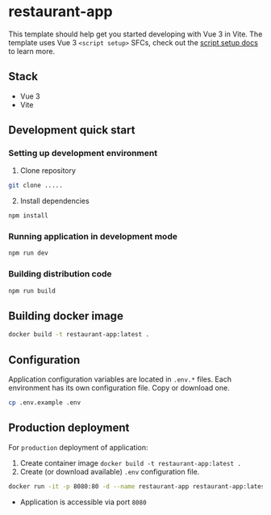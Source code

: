 # restaurant-app

This template should help get you started developing with Vue 3 in Vite. The template uses Vue 3 `<script setup>` SFCs, check out the [script setup docs](https://v3.vuejs.org/api/sfc-script-setup.html#sfc-script-setup) to learn more.

## Stack
- Vue 3
- Vite

## Development quick start

### Setting up development environment

1. Clone repository

```bash
git clone .....
```

2. Install dependencies

```bash
npm install
```

### Running application in development mode

```bash
npm run dev
```


### Building distribution code

```bash
npm run build
```

## Building docker image

```bash
docker build -t restaurant-app:latest .
```


## Configuration

Application configuration variables are located in `.env.*` files. Each environment has its own configuration file.
Copy or download one.
```bash
cp .env.example .env
```

## Production deployment

For `production` deployment of application:

1. Create container image `docker build -t restaurant-app:latest .`
2. Create (or download available) `.env` configuration file.

```bash
docker run -it -p 8080:80 -d --name restaurant-app restaurant-app:latest
```

- Application is accessible via port `8080`

